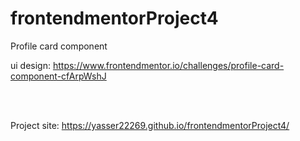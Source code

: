 # frontendmentorProject4
Profile card component

ui design: https://www.frontendmentor.io/challenges/profile-card-component-cfArpWshJ

<br><br>

Project site: https://yasser22269.github.io/frontendmentorProject4/
<br>
 <img src="../master/design/desktop-preview.jpgg" alt="">   
